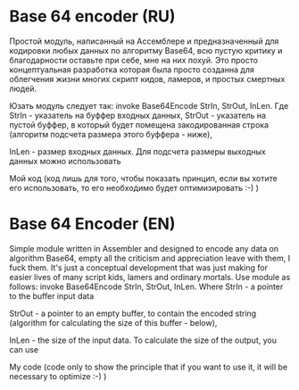 Base 64 encoder (RU)
=============
Простой модуль, написанный на Ассемблере и предназначенный для кодировки любых данных по алгоритму Base64,
всю пустую критику и благодарности оставьте при себе, мне на них похуй.
Это просто концептуальная разработка которая была просто созданна для облегчения жизни многих скрипт кидов, ламеров,
и простых смертных людей.

Юзать модуль следует так: invoke Base64Encode StrIn, StrOut, InLen. Где StrIn - указатель на буффер входных данных, 
StrOut - указатель на пустой буффер, в который будет помещена закодированная строка
(алгоритм подсчета размера этого буффера - ниже), 

InLen - размер входных данных. Для подсчета размеры выходных данных можно использовать

Мой код (код лишь для того, чтобы показать принцип, если вы хотите его использовать,
то его необходимо будет оптимизировать :-) )

Base 64 Encoder (EN)
=============
Simple module written in Assembler and designed to encode any data on algorithm Base64,
empty all the criticism and appreciation leave with them, I fuck them. 
It's just a conceptual development that was just making for easier lives of many script kids, lamers and 
ordinary mortals.
Use module as follows: invoke Base64Encode StrIn, StrOut, InLen. Where StrIn - a pointer to the buffer input data

StrOut - a pointer to an empty buffer, to contain the encoded string
(algorithm for calculating the size of this buffer - below), 

InLen - the size of the input data. To calculate the size of the output, you can use 

My code (code only to show the principle that if you want to use it, it will be necessary to optimize :-) )
